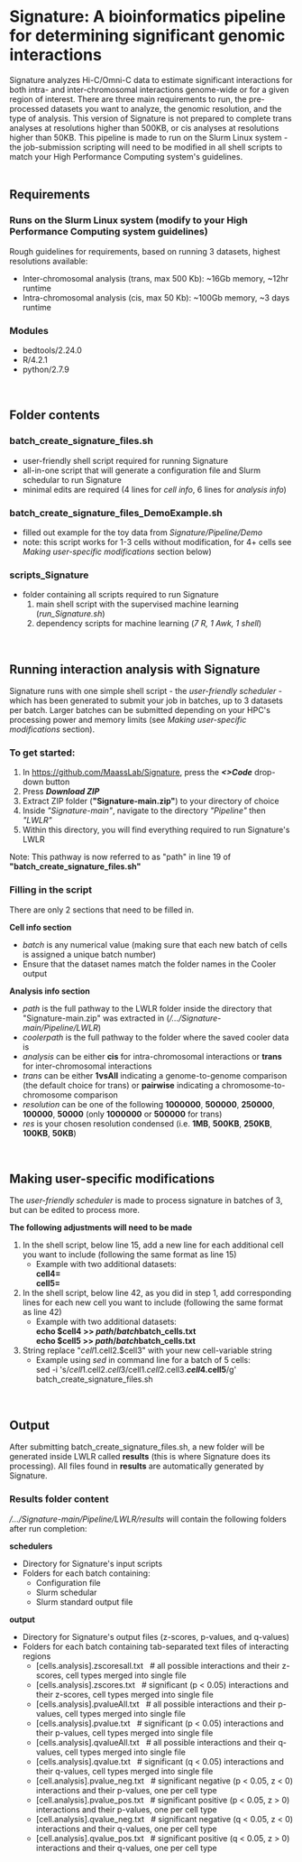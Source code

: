 # Signature: A bioinformatics pipeline for determining significant genomic interactions
Signature analyzes Hi-C/Omni-C data to estimate significant interactions for both intra- and inter-chromosomal interactions genome-wide or for a given region of interest. There are three main requirements to run, the pre-processed datasets you want to analyze, the genomic resolution, and the type of analysis. This version of Signature is not prepared to complete trans analyses at resolutions higher than 500KB, or cis analyses at resolutions higher than 50KB. This pipeline is made to run on the Slurm Linux system - the job-submission scripting will need to be modified in all shell scripts to match your High Performance Computing system's guidelines.  
<br/>

## Requirements
### Runs on the Slurm Linux system (modify to your High Performance Computing system guidelines)
Rough guidelines for requirements, based on running 3 datasets, highest resolutions available:
   - Inter-chromosomal analysis (trans, max 500 Kb): ~16Gb memory, ~12hr runtime
   - Intra-chromosomal analysis (cis, max 50 Kb): ~100Gb memory, ~3 days runtime
### Modules
   - bedtools/2.24.0
   - R/4.2.1
   - python/2.7.9
<br/>

## Folder contents
### batch_create_signature_files.sh
   - user-friendly shell script required for running Signature
   - all-in-one script that will generate a configuration file and Slurm schedular to run Signature
   - minimal edits are required (4 lines for _cell info_, 6 lines for _analysis info_)
### batch_create_signature_files_DemoExample.sh
   - filled out example for the toy data from _Signature/Pipeline/Demo_
   - note: this script works for 1-3 cells without modification, for 4+ cells see _Making user-specific modifications_ section below)
### scripts_Signature
   - folder containing all scripts required to run Signature
      1. main shell script with the supervised machine learning (*run_Signature.sh*)
      2. dependency scripts for machine learning (*7 R, 1 Awk, 1 shell*)
<br/>

## Running interaction analysis with Signature
Signature runs with one simple shell script - the *user-friendly scheduler* - which has been generated to submit your job in batches, up to 3 datasets per batch. Larger batches can be submitted depending on your HPC's processing power and memory limits (see *Making user-specific modifications* section). 

### To get started:
1. In https://github.com/MaassLab/Signature, press the ***<>Code*** drop-down button
2. Press ***Download ZIP***
3. Extract ZIP folder (**"Signature-main.zip"**) to your directory of choice 
4. Inside *"Signature-main"*, navigate to the directory *"Pipeline"* then *"LWLR"*
5. Within this directory, you will find everything required to run Signature's LWLR

Note: This pathway is now referred to as "path" in line 19 of **"batch_create_signature_files.sh"**

### Filling in the script
There are only 2 sections that need to be filled in. 

**Cell info section**
- *batch* is any numerical value (making sure that each new batch of cells is assigned a unique batch number)
- Ensure that the dataset names match the folder names in the Cooler output

**Analysis info section**
- *path* is the full pathway to the LWLR folder inside the directory that "Signature-main.zip" was extracted in (*/.../Signature-main/Pipeline/LWLR*)
- *coolerpath* is the full pathway to the folder where the saved cooler data is
- *analysis* can be either **cis** for intra-chromosomal interactions or **trans** for inter-chromosomal interactions
- *trans* can be either **1vsAll** indicating a genome-to-genome comparison (the default choice for trans) or **pairwise** indicating a chromosome-to-chromosome comparison
- *resolution* can be one of the following **1000000**, **500000**, **250000**, **100000**, **50000** (only **1000000** or **500000** for trans)
- *res* is your chosen resolution condensed (i.e. **1MB**, **500KB**, **250KB**, **100KB**, **50KB**)
<br/>
 
## Making user-specific modifications
The *user-friendly scheduler* is made to process signature in batches of 3, but can be edited to process more.

**The following adjustments will need to be made**
1. In the shell script, below line 15, add a new line for each additional cell you want to include (following the same format as line 15) <br/>
   - Example with two additional datasets: <br/>
   **cell4=** <br/>
   **cell5=**
2. In the shell script, below line 42, as you did in step 1, add corresponding lines for each new cell you want to include (following the same format as line 42) <br/>
   - Example with two additional datasets: <br/>
   **echo $cell4 >> $path/batch$batch\_cells.txt** <br/>
   **echo $cell5 >> $path/batch$batch\_cells.txt**
3. String replace "$cell1.$cell2.$cell3" with your new cell-variable string
   - Example using *sed* in command line for a batch of 5 cells: <br/>
   sed -i 's/$cell1.$cell2.$cell3/$cell1.$cell2.$cell3.**$cell4.$cell5**/g' batch_create_signature_files.sh
<br/>

## Output
After submitting batch_create_signature_files.sh, a new folder will be generated inside LWLR called **results** (this is where Signature does its processing). All files found in **results** are automatically generated by Signature.

### Results folder content
*/.../Signature-main/Pipeline/LWLR/results* will contain the following folders after run completion:

**schedulers**
   - Directory for Signature's input scripts
   - Folders for each batch containing:
      - Configuration file
      - Slurm schedular
      - Slurm standard output file

**output**
   - Directory for Signature's output files (z-scores, p-values, and q-values)
   - Folders for each batch containing tab-separated text files of interacting regions
      - [cells.analysis].zscoresall.txt  &nbsp;  # all possible interactions and their z-scores, cell types merged into single file
      - [cells.analysis].zscores.txt  &nbsp;     # significant (p < 0.05) interactions and their z-scores, cell types merged into single file
      - [cells.analysis].pvalueAll.txt  &nbsp;   # all possible interactions and their p-values, cell types merged into single file
      - [cells.analysis].pvalue.txt  &nbsp;      # significant (p < 0.05) interactions and their p-values, cell types merged into single file
      - [cells.analysis].qvalueAll.txt  &nbsp;   # all possible interactions and their q-values, cell types merged into single file
      - [cells.analysis].qvalue.txt  &nbsp;      # significant (q < 0.05) interactions and their q-values, cell types merged into single file
      - [cell.analysis].pvalue_neg.txt  &nbsp;     # significant negative (p < 0.05, z < 0) interactions and their p-values, one per cell type
      - [cell.analysis].pvalue_pos.txt  &nbsp;     # significant positive (p < 0.05, z > 0) interactions and their p-values, one per cell type
      - [cell.analysis].qvalue_neg.txt  &nbsp;     # significant negative (q < 0.05, z < 0) interactions and their q-values, one per cell type
      - [cell.analysis].qvalue_pos.txt  &nbsp;     # significant positive (q < 0.05, z > 0) interactions and their q-values, one per cell type
